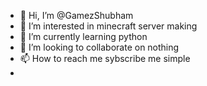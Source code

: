 - 👋 Hi, I’m @GamezShubham
- 👀 I’m interested in minecraft server making
- 🌱 I’m currently learning python
- 💞️ I’m looking to collaborate on nothing 
- 📫 How to reach me sybscribe me simple
- 

<!---
GamezShubham/GamezShubham is a ✨ special ✨ repository because its `README.md` (this file) appears on your GitHub profile.
You can click the Preview link to take a look at your changes.
--->
